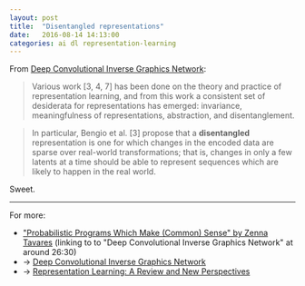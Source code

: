 ```yaml
---
layout: post
title:  "Disentangled representations"
date:   2016-08-14 14:13:00
categories: ai dl representation-learning
---
```

 
From [Deep Convolutional Inverse Graphics Network](https://arxiv.org/pdf/1503.03167v4.pdf):

> Various work [3, 4, 7] has been done on the theory and practice of representation learning, and from
> this work a consistent set of desiderata for representations has emerged: invariance, meaningfulness
> of representations, abstraction, and disentanglement. 

> In particular, Bengio et al. [3] propose that a
> **disentangled** representation is one for which changes in the encoded data are sparse over real-world
> transformations; that is, changes in only a few latents at a time should be able to represent sequences
> which are likely to happen in the real world.

Sweet.

----- 

For more:

 - ["Probabilistic Programs Which Make (Common) Sense" by Zenna Tavares](https://www.youtube.com/watch?v=xxA766PrzQI) (linking to to "Deep Convolutional Inverse Graphics Network" at around 26:30)
 - -> [Deep Convolutional Inverse Graphics Network](https://arxiv.org/pdf/1503.03167v4.pdf)
 - -> [Representation Learning: A Review and New Perspectives](http://www.cl.uni-heidelberg.de/courses/ws14/deepl/BengioETAL12.pdf)
